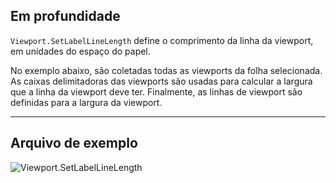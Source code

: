 ## Em profundidade
`Viewport.SetLabelLineLength` define o comprimento da linha da viewport, em unidades do espaço do papel.

No exemplo abaixo, são coletadas todas as viewports da folha selecionada. As caixas delimitadoras das viewports são usadas para calcular a largura que a linha da viewport deve ter. Finalmente, as linhas de viewport são definidas para a largura da viewport.
___
## Arquivo de exemplo

![Viewport.SetLabelLineLength](./Revit.Elements.Viewport.SetLabelLineLength_img.jpg)
